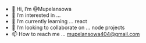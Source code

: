 - 👋 Hi, I’m @Mupelansowa
- 👀 I’m interested in ...
- 🌱 I’m currently learning ... react 
- 💞️ I’m looking to collaborate on ... node projects 
- 📫 How to reach me ... mupelansowa404@gmail.com 

<!---
Mupelansowa/Mupelansowa is a ✨ special ✨ repository because its `README.md` (this file) appears on your GitHub profile.
You can click the Preview link to take a look at your changes.
--->
